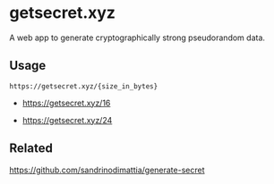 # getsecret.xyz

A web app to generate cryptographically strong pseudorandom data.

## Usage

```https://getsecret.xyz/{size_in_bytes}```

- https://getsecret.xyz/16

- https://getsecret.xyz/24

## Related

https://github.com/sandrinodimattia/generate-secret

